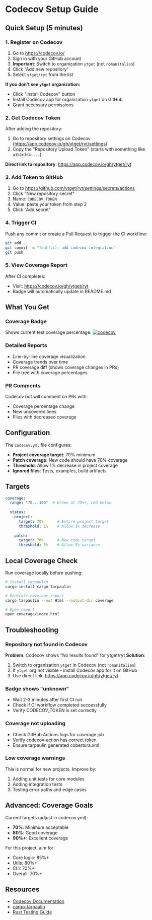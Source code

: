 # Codecov Setup Guide

## Quick Setup (5 minutes)

### 1. Register on Codecov

1. Go to https://codecov.io/
2. Sign in with your GitHub account
3. **Important**: Switch to organization `ytget` (not `romanitalian`)
4. Click "Add new repository" 
5. Select `ytget/ryt` from the list

**If you don't see `ytget` organization:**
- Click "Install Codecov" button
- Install Codecov app for organization `ytget` on GitHub
- Grant necessary permissions

### 2. Get Codecov Token

After adding the repository:
1. Go to repository settings on Codecov (https://app.codecov.io/gh/ytget/ryt/settings)
2. Copy the "Repository Upload Token" (starts with something like `a1b2c3d4-...`)

**Direct link to repository**: https://app.codecov.io/gh/ytget/ryt

### 3. Add Token to GitHub

1. Go to https://github.com/ytget/ryt/settings/secrets/actions
2. Click "New repository secret"
3. Name: `CODECOV_TOKEN`
4. Value: paste your token from step 2
5. Click "Add secret"

### 4. Trigger CI

Push any commit or create a Pull Request to trigger the CI workflow:

```bash
git add .
git commit -m "feat(ci): add codecov integration"
git push
```

### 5. View Coverage Report

After CI completes:
- Visit: https://codecov.io/gh/ytget/ryt
- Badge will automatically update in README.md

## What You Get

### Coverage Badge
Shows current test coverage percentage:
[![codecov](https://codecov.io/gh/ytget/ryt/branch/main/graph/badge.svg)](https://codecov.io/gh/ytget/ryt)

### Detailed Reports
- Line-by-line coverage visualization
- Coverage trends over time
- PR coverage diff (shows coverage changes in PRs)
- File tree with coverage percentages

### PR Comments
Codecov bot will comment on PRs with:
- Coverage percentage change
- New uncovered lines
- Files with decreased coverage

## Configuration

The `codecov.yml` file configures:

- **Project coverage target**: 70% minimum
- **Patch coverage**: New code should have 70% coverage
- **Threshold**: Allow 1% decrease in project coverage
- **Ignored files**: Tests, examples, build artifacts

## Targets

```yaml
coverage:
  range: "70...100"  # Green at 70%+, red below
  
  status:
    project:
      target: 70%      # Entire project target
      threshold: 1%    # Allow 1% decrease
    
    patch:
      target: 70%      # New code target
      threshold: 5%    # Allow 5% variance
```

## Local Coverage Check

Run coverage locally before pushing:

```bash
# Install tarpaulin
cargo install cargo-tarpaulin

# Generate coverage report
cargo tarpaulin --out Html --output-dir coverage

# Open report
open coverage/index.html
```

## Troubleshooting

### Repository not found in Codecov
**Problem**: Codecov shows "No results found" for ytget/ryt
**Solution**: 
1. Switch to organization `ytget` in Codecov (not `romanitalian`)
2. If `ytget` org not visible - install Codecov app for it on GitHub
3. Use direct link: https://app.codecov.io/gh/ytget/ryt

### Badge shows "unknown"
- Wait 2-3 minutes after first CI run
- Check if CI workflow completed successfully
- Verify CODECOV_TOKEN is set correctly

### Coverage not uploading
- Check GitHub Actions logs for coverage job
- Verify codecov-action has correct token
- Ensure tarpaulin generated cobertura.xml

### Low coverage warnings
This is normal for new projects. Improve by:
1. Adding unit tests for core modules
2. Adding integration tests
3. Testing error paths and edge cases

## Advanced: Coverage Goals

Current targets (adjust in codecov.yml):
- **70%**: Minimum acceptable
- **80%**: Good coverage
- **90%+**: Excellent coverage

For this project, aim for:
- Core logic: 85%+
- Utils: 80%+
- CLI: 70%+
- Overall: 70%+

## Resources

- [Codecov Documentation](https://docs.codecov.io/)
- [cargo-tarpaulin](https://github.com/xd009642/tarpaulin)
- [Rust Testing Guide](https://doc.rust-lang.org/book/ch11-00-testing.html)

